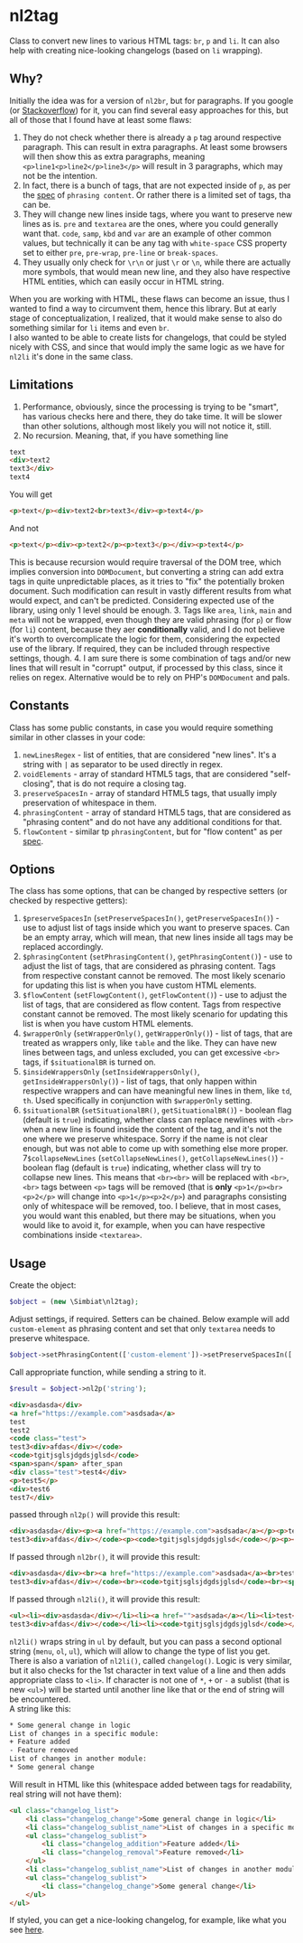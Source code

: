 # nl2tag
Class to convert new lines to various HTML tags: `br`, `p` and `li`. It can also help with creating nice-looking changelogs (based on `li` wrapping).

## Why?
Initially the idea was for a version of `nl2br`, but for paragraphs. If you google (or [Stackoverflow](https://stackoverflow.com/questions/3738124/nl2br-for-paragraphs)) for it, you can find several easy approaches for this, but all of those that I found have at least some flaws:
1. They do not check whether there is already a `p` tag around respective paragraph. This can result in extra paragraphs. At least some browsers will then show this as extra paragraphs, meaning `<p>line1<p>line2</p>line3</p>` will result in 3 paragraphs, which may not be the intention.
2. In fact, there is a bunch of tags, that are not expected inside of `p`, as per the [spec](https://html.spec.whatwg.org/#phrasing-content) of `phrasing content`. Or rather there is a limited set of tags, tha can be.
3. They will change new lines inside tags, where you want to preserve new lines as is. `pre` and `textarea` are the ones, where you could generally want that. `code`, `samp`, `kbd` and `var` are an example of other common values, but technically it can be any tag with `white-space` CSS property set to either `pre`, `pre-wrap`, `pre-line` or `break-spaces`.  
4. They usually only check for `\r\n` or just `\r` or `\n`, while there are actually more symbols, that would mean new line, and they also have respective HTML entities, which can easily occur in HTML string.

When you are working with HTML, these flaws can become an issue, thus I wanted to find a way to circumvent them, hence this library. But at early stage of conceptualization, I realized, that it would make sense to also do something similar for `li` items and even `br`.  
I also wanted to be able to create lists for changelogs, that could be styled nicely with CSS, and since that would imply the same logic as we have for `nl2li` it's done in the same class.

## Limitations
1. Performance, obviously, since the processing is trying to be "smart", has various checks here and there, they do take time. It will be slower than other solutions, although most likely you will not notice it, still.
2. No recursion. Meaning, that, if you have something line
```html
text
<div>text2
text3</div>
text4
```
You will get
```html
<p>text</p><div>text2<br>text3</div><p>text4</p>
```
And not
```html
<p>text</p><div><p>text2</p><p>text3</p></div><p>text4</p>
```
This is because recursion would require traversal of the DOM tree, which implies conversion into `DOMDocument`, but converting a string can add extra tags in quite unpredictable places, as it tries to "fix" the potentially broken document. Such modification can result in vastly different results from what would expect, and can't be predicted. Considering expected use of the library, using only 1 level should be enough.
3. Tags like `area`, `link`, `main` and `meta` will not be wrapped, even though they are valid phrasing (for `p`) or flow (for `li`) content, because they aer **conditionally** valid, and I do not believe it's worth to overcomplicate the logic for them, considering the expected use of the library. If required, they can be included through respective settings, though.
4. I am sure there is some combination of tags and/or new lines that will result in "corrupt" output, if processed by this class, since it relies on regex. Alternative would be to rely on PHP's `DOMDocument` and pals.

## Constants
Class has some public constants, in case you would require something similar in other classes in your code:  
1. `newLinesRegex` - list of entities, that are considered "new lines". It's a string with `|` as separator to be used directly in regex.  
2. `voidElements` - array of standard HTML5 tags, that are considered "self-closing", that is do not require a closing tag.  
3. `preserveSpacesIn` - array of standard HTML5 tags, that usually imply preservation of whitespace in them.  
4. `phrasingContent` - array of standard HTML5 tags, that are considered as "phrasing content" and do not have any additional conditions for that.  
5. `flowContent` - similar tp `phrasingContent`, but for "flow content" as per [spec](https://html.spec.whatwg.org/#flow-content).

## Options
The class has some options, that can be changed by respective setters (or checked by respective getters):
1. `$preserveSpacesIn` (`setPreserveSpacesIn()`, `getPreserveSpacesIn()`) - use to adjust list of tags inside which you want to preserve spaces. Can be an empty array, which will mean, that new lines inside all tags may be replaced accordingly.
2. `$phrasingContent` (`setPhrasingContent()`, `getPhrasingContent()`) - use to adjust the list of tags, that are considered as phrasing content. Tags from respective constant cannot be removed. The most likely scenario for updating this list is when you have custom HTML elements.
3. `$flowContent` (`setFlowgContent()`, `getFlowContent()`) - use to adjust the list of tags, that are considered as flow content. Tags from respective constant cannot be removed. The most likely scenario for updating this list is when you have custom HTML elements.
4. `$wrapperOnly` (`setWrapperOnly()`, `getWrapperOnly()`) - list of tags, that are treated as wrappers only, like `table` and the like. They can have new lines between tags, and unless excluded, you can get excessive `<br>` tags, if `$situationalBR` is turned on.
5. `$insideWrappersOnly` (`setInsideWrappersOnly()`, `getInsideWrappersOnly()`) - list of tags, that only happen within respective wrappers and can have meaningful new lines in them, like `td`, `th`. Used specifically in conjunction with `$wrapperOnly` setting.
6. `$situationalBR` (`setSituationalBR()`, `getSituationalBR()`) - boolean flag (default is `true`) indicating, whether class can replace newlines with `<br>` when a new line is found inside the content of the tag, and it's not the one where we preserve whitespace. Sorry if the name is not clear enough, but was not able to come up with something else more proper.
7`$collapseNewLines` (`setCollapseNewLines()`, `getCollapseNewLines()`) - boolean flag (default is `true`) indicating, whether class will try to collapse new lines. This means that `<br><br>` will be replaced with `<br>`, `<br>` tags between `<p>` tags will be removed (that is **only** `<p>1</p><br><p>2</p>` will change into `<p>1</p><p>2</p>`) and paragraphs consisting only of whitespace will be removed, too. I believe, that in most cases, you would want this enabled, but there may be situations, when you would like to avoid it, for example, when you can have respective combinations inside `<textarea>`.

## Usage
Create the object:
```php
$object = (new \Simbiat\nl2tag);
```
Adjust settings, if required. Setters can be chained. Below example will add `custom-element` as phrasing content and set that only `textarea` needs to preserve whitespace.
```php
$object->setPhrasingContent(['custom-element'])->setPreserveSpacesIn(['textarea']);
```
Call appropriate function, while sending a string to it.
```php
$result = $object->nl2p('string');
```
```html
<div>asdasda</div>
<a href="https://example.com">asdsada</a>
test
test2
<code class="test">
test3<div>afdas</div></code>
<code>tgitjsglsjdgdsjglsd</code>
<span>span</span> after_span
<div class="test">test4</div>
<p>test5</p>
<div>test6
test7</div>
```
passed through `nl2p()` will provide this result:
```html
<div>asdasda</div><p><a href="https://example.com">asdsada</a></p><p>test</p><p>test2</p><code class="test">
test3<div>afdas</div></code><p><code>tgitjsglsjdgdsjglsd</code></p><p><span>span</span> after_span</p><div class="test">test4</div><p>test5</p><div>test6<br>test7</div>
```
If passed through `nl2br()`, it will provide this result:
```html
<div>asdasda</div><br><a href="https://example.com">asdsada</a><br>test<br>test2<br><code class="test">
test3<div>afdas</div></code><br><code>tgitjsglsjdgdsjglsd</code><br><span>span</span> after_span<br><div class="test">test4</div><br><p>test5</p><br><div>test6<br>test7</div>
```
If passed through `nl2li()`, it will provide this result:
```html
<ul><li><div>asdasda</div></li><li><a href="">asdsada</a></li><li>test</li><li>test2</li><li><code class="test">
test3<div>afdas</div></code></li><li><code>tgitjsglsjdgdsjglsd</code></li><li><span>span</span> after_span</li><li><div class="test">test4</div></li><li><p>test5</p></li><li><div>test6<br>test7</div></li></ul>
```
`nl2li()` wraps string in `ul` by default, but you can pass a second optional string (`menu`, `ol`, `ul`), which will allow to change the type of list you get.  
There is also a variation of `nl2li()`, called `changelog()`. Logic is very similar, but it also checks for the 1st character in text value of a line and then adds appropriate class to `<li>`. If character is not one of `*`, `+` or `-` a sublist (that is new `<ul>`) will be started until another line like that or the end of string will be encountered.  
A string like this:
```html
* Some general change in logic
List of changes in a specific module:
+ Feature added
- Feature removed
List of changes in another module:
* Some general change
```
Will result in HTML like this (whitespace added between tags for readability, real string will not have them):
```html
<ul class="changelog_list">
    <li class="changelog_change">Some general change in logic</li>
    <li class="changelog_sublist_name">List of changes in a specific module:</li>
    <ul class="changelog_sublist">
        <li class="changelog_addition">Feature added</li>
        <li class="changelog_removal">Feature removed</li>
    </ul>
    <li class="changelog_sublist_name">List of changes in another module:</li>
    <ul class="changelog_sublist">
        <li class="changelog_change">Some general change</li>
    </ul>
</ul>
```
If styled, you can get a nice-looking changelog, for example, like what you see [here](https://www.simbiat.dev/talks/posts/123).
